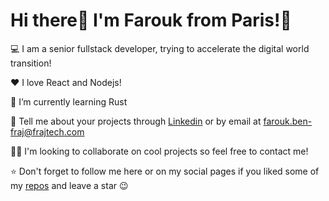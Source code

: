 # Hi there👋 I'm Farouk from Paris!🥖

💻 I am a senior fullstack developer, trying to accelerate the digital world transition!

❤️ I love React and Nodejs!

🌱 I’m currently learning Rust

🔗 Tell me about your projects through [Linkedin](https://www.linkedin.com/in/farouk-benfraj/) or by email at farouk.ben-fraj@frajtech.com

💪🏽 I'm looking to collaborate on cool projects so feel free to contact me!

⭐ Don't forget to follow me here or on my social pages if you liked some of my [repos](https://github.com/fbenfraj?tab=repositories) and leave a star 😉
